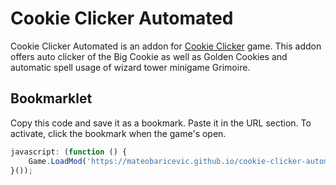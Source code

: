 # Cookie Clicker Automated
Cookie Clicker Automated is an addon for [Cookie Clicker](https://orteil.dashnet.org/cookieclicker/) game. This addon offers auto clicker of the Big Cookie as well as Golden Cookies and automatic spell usage of wizard tower minigame Grimoire.
## Bookmarklet
Copy this code and save it as a bookmark. Paste it in the URL section. To activate, click the bookmark when the game's open.
```javascript
javascript: (function () {
	Game.LoadMod('https://mateobaricevic.github.io/cookie-clicker-automated/main.js');
}());
```
